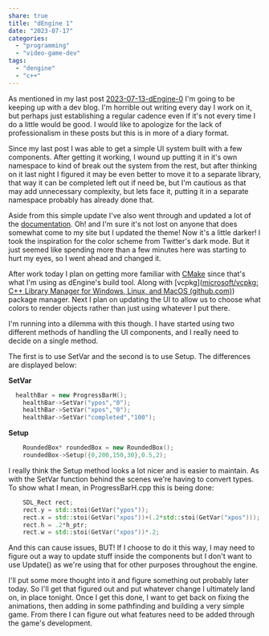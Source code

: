 ```yaml
---
share: true
title: "dEngine 1"
date: "2023-07-17"
categories:
  - "programming"
  - "video-game-dev"
tags:
  - "dengine"
  - "c++"
---
```


As mentioned in my last post [2023-07-13-dEngine-0](2023-07-13-dEngine-0.md) I'm going to be keeping up with a dev blog.  I'm horrible out writing every day I work on it, but perhaps just establishing a regular cadence even if it's not every time I do a little would be good.   I would like to apologize for the lack of professionalism in these posts but this is in more of a diary format.

Since my last post I was able to get a simple UI system built with a few components.   After getting it working, I wound up putting it in it's own namespace to kind of break out the system from the rest, but after thinking on it last night I figured it may be even better to move it to a separate library, that way it can be completed left out if need be, but I'm cautious as that may add unnecessary complexity, but lets face it, putting it in a separate namespace probably has already done that.

Aside from this simple update I've also went through and updated a lot of the [documentation](https://www.dccoder.com/dengine/index.html).   Oh! and I'm sure it's not lost on anyone that does somewhat come to my site but I updated the theme! Now it's a little darker!  I took the inspiration for the color scheme from Twitter's dark mode.  But it just seemed like spending more than a few minutes here was starting to hurt my eyes, so I went ahead and changed it.   

After work today I plan on getting more familiar with [CMake](https://cmake.org/) since that's what I'm using as dEngine's build tool.   Along with [vcpkg]([microsoft/vcpkg: C++ Library Manager for Windows, Linux, and MacOS (github.com)](https://github.com/microsoft/vcpkg)) package manager.   Next I plan on updating the UI to allow us to choose what colors to render objects rather than just using whatever I put there.

I'm running into a dilemma with this though.  I have started using two different methods of handling the UI components, and I really need to decide on a single method.

The first is to use SetVar and the second is to use Setup.  The differences are displayed below:

**SetVar**

```cpp
  healthBar = new ProgressBarH();
    healthBar->SetVar("ypos","0");
    healthBar->SetVar("xpos","0");
    healthBar->SetVar("completed","100");
```

**Setup**

```cpp
    RoundedBox* roundedBox = new RoundedBox();
    roundedBox->Setup({0,200,150,30},0.5,2);
```


I really think the Setup method looks a lot nicer and is easier to maintain.  As with the SetVar function behind the scenes we're having to convert types.  To show what I mean, in ProgressBarH.cpp this is being done:


```cpp
    SDL_Rect rect;
    rect.y = std::stoi(GetVar("ypos"));
    rect.x = std::stoi(GetVar("xpos"))+(.2*std::stoi(GetVar("xpos")));
    rect.h = .2*h_ptr;
    rect.w = std::stoi(GetVar("xpos"))*.2;
```

And this can cause issues, BUT!  If I choose to do it this way, I may need to figure out a way to update stuff inside the components but I don't want to use Update() as we're using that for other purposes throughout the engine.

I'll put some more thought into it and figure something out probably later today.  So I'll get that figured out and put whatever change I ultimately land on, in place tonight.  Once I get this done, I want to get back on fixing the animations, then adding in some pathfinding and building a very simple game.  From there I can figure out what features need to be added through the game's development.